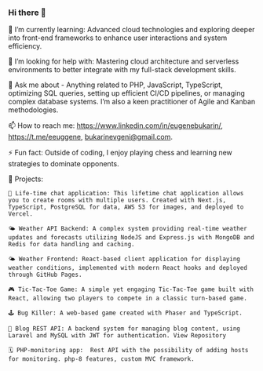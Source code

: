 ### Hi there 👋


🌱 I’m currently learning: Advanced cloud technologies and exploring deeper into front-end frameworks to enhance user interactions and system efficiency.


🤔 I’m looking for help with: Mastering cloud architecture and serverless environments to better integrate with my full-stack development skills.

💬 Ask me about -  Anything related to PHP, JavaScript, TypeScript, optimizing SQL queries, setting up efficient CI/CD pipelines, or managing complex database systems. I’m also a keen practitioner of Agile and Kanban methodologies.

📫 How to reach me: https://www.linkedin.com/in/eugenebukarin/, https://t.me/eeuggene, bukarinevgeni@gmail.com.

⚡ Fun fact: Outside of coding, I enjoy playing  chess  and learning new strategies to dominate opponents.

🔨 Projects:

    💬 Life-time chat application: This lifetime chat application allows you to create rooms with multiple users. Created with Next.js, TypeScript, PostgreSQL for data, AWS S3 for images, and deployed to Vercel.

    🌤️ Weather API Backend: A complex system providing real-time weather updates and forecasts utilizing NodeJS and Express.js with MongoDB and Redis for data handling and caching.
  
    🌤️ Weather Frontend: React-based client application for displaying weather conditions, implemented with modern React hooks and deployed through GitHub Pages. 
  
    🎮 Tic-Tac-Toe Game: A simple yet engaging Tic-Tac-Toe game built with React, allowing two players to compete in a classic turn-based game.

    🕹️ Bug Killer: A web-based game created with Phaser and TypeScript.
    
    📝 Blog REST API: A backend system for managing blog content, using Laravel and MySQL with JWT for authentication. View Repository
  
    🗓️ PHP-monitoring app:  Rest API with the possibility of adding hosts for monitoring. php-8 features, custom MVC framework.

    
   
